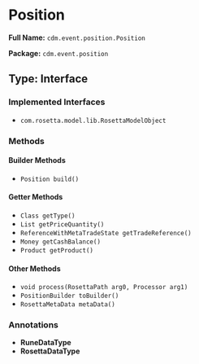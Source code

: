 # Position

**Full Name:** `cdm.event.position.Position`

**Package:** `cdm.event.position`

## Type: Interface

### Implemented Interfaces

- `com.rosetta.model.lib.RosettaModelObject`

### Methods

#### Builder Methods

- `Position build()`

#### Getter Methods

- `Class getType()`
- `List getPriceQuantity()`
- `ReferenceWithMetaTradeState getTradeReference()`
- `Money getCashBalance()`
- `Product getProduct()`

#### Other Methods

- `void process(RosettaPath arg0, Processor arg1)`
- `PositionBuilder toBuilder()`
- `RosettaMetaData metaData()`

### Annotations

- **RuneDataType**
- **RosettaDataType**

